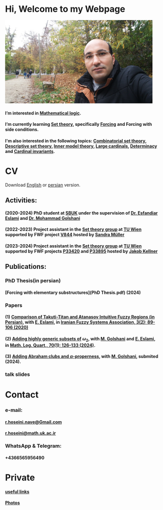 # Hi, Welcome to my Webpage
<img src="20221030_114804.jpg" width="480">

#### I’m interested in [Mathematical logic](https://en.wikipedia.org/wiki/Mathematical_logic).
#### I’m currently learning [Set theory](https://en.wikipedia.org/wiki/Set_theory), specifically [Forcing](https://en.wikipedia.org/wiki/Forcing_(mathematics)) and Forcing with side conditions.
#### I'm also interested in the following topics: [Combinatorial set theory](https://en.wikipedia.org/wiki/Infinitary_combinatorics), [Descriptive set theory](https://en.wikipedia.org/wiki/Descriptive_set_theory), [Inner model theory](https://en.wikipedia.org/wiki/Inner_model_theory), [Large cardinals](https://en.wikipedia.org/wiki/Large_cardinal), [Determinacy](https://en.wikipedia.org/wiki/Determinacy) and [Cardinal invariants](https://en.wikipedia.org/wiki/Cardinal_characteristics_of_the_continuum).
# CV
Download [English]() or [persian]() version.
## Activities:
#### (2020-2024) PhD student at [SBUK](https://pmath.uk.ac.ir/) under the supervision of [Dr. Esfandiar Eslami](https://pmath.uk.ac.ir/~esfandiar.eslami) and [Dr. Mohammad Golshani](https://math.ipm.ac.ir/~golshani/)
#### (2022-2023) Project assistant in the [Set theory group](https://www.dmg.tuwien.ac.at/fb8/Members.html) at [TU Wien](https://www.tuwien.at/en/mg/dmg) supported by FWF project [V844](https://www.fwf.ac.at/en/research-radar/10.55776/V844) hosted by [Sandra Müller](https://dmg.tuwien.ac.at/sandramueller/)
#### (2023-2024) Project assistant in the [Set theory group](https://www.dmg.tuwien.ac.at/fb8/Members.html) at [TU Wien](https://www.tuwien.at/en/mg/dmg) supported by FWF projects [P33420](https://www.fwf.ac.at/en/research-radar/10.55776/P33420) and [P33895](https://www.fwf.ac.at/en/research-radar/10.55776/P33895) hosted by [Jakob Kellner](https://dmg.tuwien.ac.at/kellner/)
## Publications:
### PhD Thesis(in persian)
#### [Forcing with elementary substructures](PhD Thesis.pdf) (2024)
### Papers
#### (1) [Comparison of Takuti-Titan and Atanasov Intuitive Fuzzy Regions (in Persian)](), with [E. Eslami](https://pmath.uk.ac.ir/~esfandiar.eslami), in [Iranian Fuzzy Systems Association, 3(2): 89-106 (2020)](https://jfsa.fuzzy.ir/article_129695.html)
#### (2) [Adding highly generic subsets of](https://arxiv.org/pdf/2301.09435) $\omega_2$, with [M. Golshani](https://math.ipm.ac.ir/~golshani/) and [E. Eslami](https://pmath.uk.ac.ir/~esfandiar.eslami), in [Math. Log. Quart., 70(1): 126-133 (2024)](https://onlinelibrary.wiley.com/doi/10.1002/malq.202300007).
#### (3) [Adding Abraham clubs and $\alpha$-properness](Abrahamclubs.pdf), with [M. Golshani](https://math.ipm.ac.ir/~golshani/), submited (2024).
### talk slides
# Contact
### e-mail:
#### r.hoseini.nave@Gmail.com
#### r.hoseini@math.uk.ac.ir
### WhatsApp & Telegram:
#### +4366565956490
# Private
#### [useful links](usefullinks.md)
#### [Photos](images.md)
